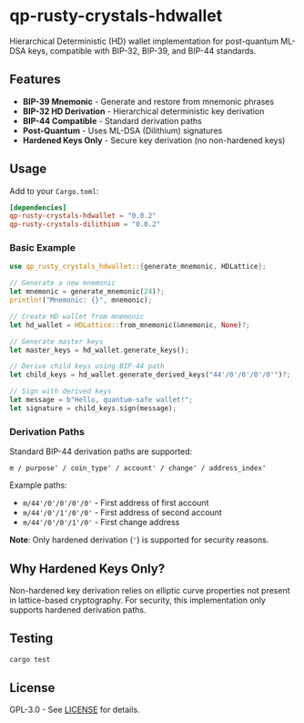 # qp-rusty-crystals-hdwallet

Hierarchical Deterministic (HD) wallet implementation for post-quantum ML-DSA keys, compatible with BIP-32, BIP-39, and BIP-44 standards.

## Features

- **BIP-39 Mnemonic** - Generate and restore from mnemonic phrases
- **BIP-32 HD Derivation** - Hierarchical deterministic key derivation
- **BIP-44 Compatible** - Standard derivation paths
- **Post-Quantum** - Uses ML-DSA (Dilithium) signatures
- **Hardened Keys Only** - Secure key derivation (no non-hardened keys)

## Usage

Add to your `Cargo.toml`:
```toml
[dependencies]
qp-rusty-crystals-hdwallet = "0.0.2"
qp-rusty-crystals-dilithium = "0.0.2"
```

### Basic Example

```rust
use qp_rusty_crystals_hdwallet::{generate_mnemonic, HDLattice};

// Generate a new mnemonic
let mnemonic = generate_mnemonic(24)?;
println!("Mnemonic: {}", mnemonic);

// Create HD wallet from mnemonic
let hd_wallet = HDLattice::from_mnemonic(&mnemonic, None)?;

// Generate master keys
let master_keys = hd_wallet.generate_keys();

// Derive child keys using BIP-44 path
let child_keys = hd_wallet.generate_derived_keys("44'/0'/0'/0'/0'")?;

// Sign with derived keys
let message = b"Hello, quantum-safe wallet!";
let signature = child_keys.sign(message);
```

### Derivation Paths

Standard BIP-44 derivation paths are supported:
```
m / purpose' / coin_type' / account' / change' / address_index'
```

Example paths:
- `m/44'/0'/0'/0'/0'` - First address of first account
- `m/44'/0'/1'/0'/0'` - First address of second account
- `m/44'/0'/0'/1'/0'` - First change address

**Note**: Only hardened derivation (`'`) is supported for security reasons.

## Why Hardened Keys Only?

Non-hardened key derivation relies on elliptic curve properties not present in lattice-based cryptography. For security, this implementation only supports hardened derivation paths.

## Testing

```bash
cargo test
```

## License

GPL-3.0 - See [LICENSE](../LICENSE) for details.
